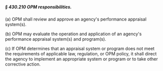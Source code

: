 ##### § 430.210 OPM responsibilities. #####

(a) OPM shall review and approve an agency's performance appraisal system(s).

(b) OPM may evaluate the operation and application of an agency's performance appraisal system(s) and program(s).

(c) If OPM determines that an appraisal system or program does not meet the requirements of applicable law, regulation, or OPM policy, it shall direct the agency to implement an appropriate system or program or to take other corrective action.